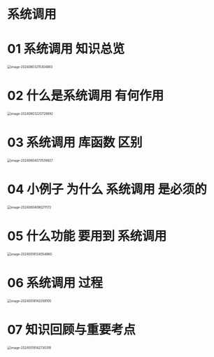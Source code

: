 # 系统调用



# 01 系统调用 知识总览

<img src="https://cvp.oss-cn-shanghai.aliyuncs.com/picgo/202406032153993.png" alt="image-20240603215304883" style="zoom:50%;" />



# 02 什么是系统调用 有何作用

<img src="https://cvp.oss-cn-shanghai.aliyuncs.com/picgo/202406032207044.png" alt="image-20240603220728892" style="zoom:50%;" />



# 03 系统调用 库函数 区别

<img src="https://cvp.oss-cn-shanghai.aliyuncs.com/picgo/202406040735306.png" alt="image-20240604073539927" style="zoom:50%;" />



# 04 小例子 为什么 系统调用 是必须的

<img src="https://cvp.oss-cn-shanghai.aliyuncs.com/picgo/202406040902457.png" alt="image-20240604090211172" style="zoom:50%;" />



# 05 什么功能 要用到 系统调用

<img src="https://cvp.oss-cn-shanghai.aliyuncs.com/picgo/202405181345968.png" alt="image-20240518134554860" style="zoom:50%;" />



# 06 系统调用 过程

<img src="https://cvp.oss-cn-shanghai.aliyuncs.com/picgo/202405181420405.png" alt="image-20240518142058100" style="zoom:50%;" />



# 07 知识回顾与重要考点

<img src="https://cvp.oss-cn-shanghai.aliyuncs.com/picgo/202405181427439.png" alt="image-20240518142730318" style="zoom:50%;" />